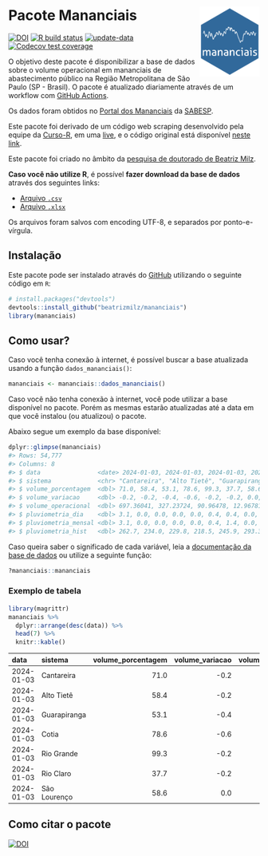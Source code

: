 
<!-- README.md is generated from README.Rmd. Please edit that file -->

# Pacote Mananciais <img src="man/figures/hexlogo.png" align="right" width = "120px"/>

<!-- badges: start -->

[![DOI](https://zenodo.org/badge/DOI/10.5281/zenodo.4733056.svg)](https://doi.org/10.5281/zenodo.4733056)
[![R build
status](https://github.com/beatrizmilz/mananciais/workflows/R-CMD-check/badge.svg)](https://github.com/beatrizmilz/mananciais/actions)
[![update-data](https://github.com/beatrizmilz/mananciais/actions/workflows/2-update_data.yaml/badge.svg)](https://github.com/beatrizmilz/mananciais/actions/workflows/2-update_data.yaml)
[![Codecov test
coverage](https://codecov.io/gh/beatrizmilz/mananciais/branch/master/graph/badge.svg)](https://codecov.io/gh/beatrizmilz/mananciais?branch=master)
<!-- badges: end -->

O objetivo deste pacote é disponibilizar a base de dados sobre o volume
operacional em mananciais de abastecimento público na Região
Metropolitana de São Paulo (SP - Brasil). O pacote é atualizado
diariamente através de um workflow com [GitHub
Actions](https://github.com/beatrizmilz/mananciais/actions).

Os dados foram obtidos no [Portal dos
Mananciais](http://mananciais.sabesp.com.br/Situacao) da
[SABESP](http://site.sabesp.com.br/site/Default.aspx).

Este pacote foi derivado de um código web scraping desenvolvido pela
equipe da [Curso-R](https://www.curso-r.com/), em uma
[live](https://youtu.be/jvZIxrMmOcQ), e o código original está
disponível [neste
link](https://github.com/curso-r/lives/blob/master/drafts/20200730_scraper_sabesp.R).

Este pacote foi criado no âmbito da [pesquisa de doutorado de Beatriz
Milz](https://beatrizmilz.github.io/tese/).

**Caso você não utilize R**, é possível **fazer download da base de
dados** através dos seguintes links:

- [Arquivo
  `.csv`](https://github.com/beatrizmilz/mananciais/raw/master/inst/extdata/mananciais.csv)
- [Arquivo
  `.xlsx`](https://github.com/beatrizmilz/mananciais/blob/master/inst/extdata/mananciais.xlsx?raw=true)

Os arquivos foram salvos com encoding UTF-8, e separados por
ponto-e-vírgula.

## Instalação

Este pacote pode ser instalado através do [GitHub](https://github.com/)
utilizando o seguinte código em `R`:

``` r
# install.packages("devtools")
devtools::install_github("beatrizmilz/mananciais")
library(mananciais)
```

## Como usar?

Caso você tenha conexão à internet, é possível buscar a base atualizada
usando a função `dados_mananciais()`:

``` r
mananciais <- mananciais::dados_mananciais() 
```

Caso você não tenha conexão à internet, você pode utilizar a base
disponível no pacote. Porém as mesmas estarão atualizadas até a data em
que você instalou (ou atualizou) o pacote.

Abaixo segue um exemplo da base disponível:

``` r
dplyr::glimpse(mananciais)
#> Rows: 54,777
#> Columns: 8
#> $ data                <date> 2024-01-03, 2024-01-03, 2024-01-03, 2024-01-03, 2…
#> $ sistema             <chr> "Cantareira", "Alto Tietê", "Guarapiranga", "Cotia…
#> $ volume_porcentagem  <dbl> 71.0, 58.4, 53.1, 78.6, 99.3, 37.7, 58.6, 71.2, 58…
#> $ volume_variacao     <dbl> -0.2, -0.2, -0.4, -0.6, -0.2, -0.2, 0.0, -0.2, -0.…
#> $ volume_operacional  <dbl> 697.36041, 327.23724, 90.96478, 12.96781, 111.4207…
#> $ pluviometria_dia    <dbl> 3.1, 0.0, 0.0, 0.0, 0.0, 0.4, 0.4, 0.0, 0.0, 0.0, …
#> $ pluviometria_mensal <dbl> 3.1, 0.0, 0.0, 0.0, 0.0, 0.4, 1.4, 0.0, 0.0, 0.0, …
#> $ pluviometria_hist   <dbl> 262.7, 234.0, 229.8, 218.5, 245.9, 293.3, 273.2, 2…
```

Caso queira saber o significado de cada variável, leia a [documentação
da base de
dados](https://beatrizmilz.github.io/mananciais/reference/mananciais.html)
ou utilize a seguinte função:

``` r
?mananciais::mananciais
```

### Exemplo de tabela

``` r
library(magrittr)
mananciais %>% 
  dplyr::arrange(desc(data)) %>% 
  head(7) %>%
  knitr::kable()
```

| data       | sistema      | volume_porcentagem | volume_variacao | volume_operacional | pluviometria_dia | pluviometria_mensal | pluviometria_hist |
|:-----------|:-------------|-------------------:|----------------:|-------------------:|-----------------:|--------------------:|------------------:|
| 2024-01-03 | Cantareira   |               71.0 |            -0.2 |          697.36041 |              3.1 |                 3.1 |             262.7 |
| 2024-01-03 | Alto Tietê   |               58.4 |            -0.2 |          327.23724 |              0.0 |                 0.0 |             234.0 |
| 2024-01-03 | Guarapiranga |               53.1 |            -0.4 |           90.96478 |              0.0 |                 0.0 |             229.8 |
| 2024-01-03 | Cotia        |               78.6 |            -0.6 |           12.96781 |              0.0 |                 0.0 |             218.5 |
| 2024-01-03 | Rio Grande   |               99.3 |            -0.2 |          111.42073 |              0.0 |                 0.0 |             245.9 |
| 2024-01-03 | Rio Claro    |               37.7 |            -0.2 |            5.15083 |              0.4 |                 0.4 |             293.3 |
| 2024-01-03 | São Lourenço |               58.6 |             0.0 |           52.07477 |              0.4 |                 1.4 |             273.2 |

## Como citar o pacote

[![DOI](https://zenodo.org/badge/DOI/10.5281/zenodo.4733056.svg)](https://doi.org/10.5281/zenodo.4733056)
